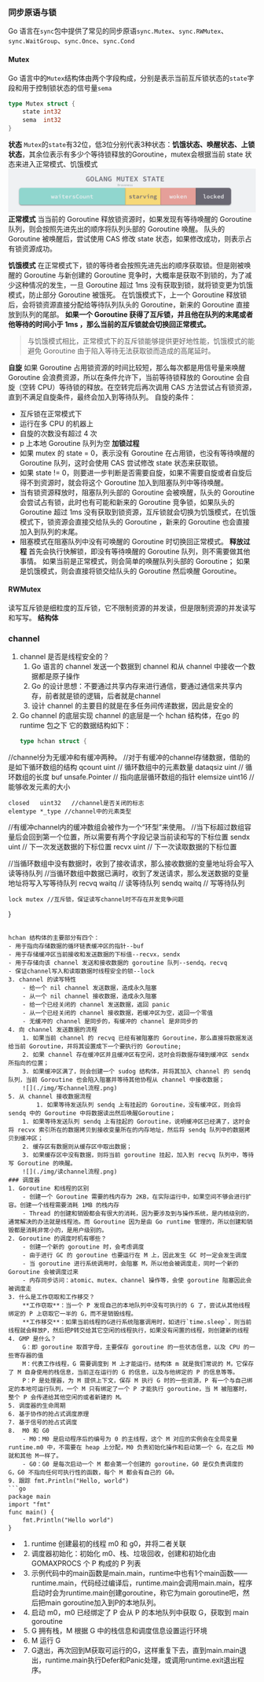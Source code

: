 ### 同步原语与锁
Go 语言在`sync`包中提供了常见的同步原语`sync.Mutex`、`sync.RWMutex`、`sync.WaitGroup`、`sync.Once`、`sync.Cond`
#### Mutex
Go 语言中的`Mutex`结构体由两个字段构成，分别是表示当前互斥锁状态的`state`字段和用于控制锁状态的信号量`sema`
```go
type Mutex struct {
	state int32
	sema  int32
}
```
**状态**
`Mutex`的`state`有32位，低3位分别代表3种状态：**饥饿状态、唤醒状态、上锁状态**，其余位表示有多少个等待锁释放的Goroutine，mutex会根据当前 state 状态来进入正常模式、饥饿模式
![](./img/state.png)
**正常模式**
当当前的 Goroutine 释放锁资源时，如果发现有等待唤醒的 Goroutine 队列，则会按照先进先出的顺序将队列头部的 Goroutine 唤醒。
队头的 Goroutine 被唤醒后，尝试使用 CAS 修改 state 状态，如果修改成功，则表示占有锁资源成功。

**饥饿模式**
在正常模式下，锁的等待者会按照先进先出的顺序获取锁。但是刚被唤醒的 Goroutine 与新创建的 Goroutine 竞争时，大概率是获取不到锁的，为了减少这种情况的发生，一旦 Goroutine 超过 1ms 没有获取到锁，就将锁变更为饥饿模式，防止部分 Goroutine 被饿死。
在饥饿模式下，上一个 Goroutine 释放锁后，会将锁资源直接分配给等待队列队头的 Goroutine，新来的 Goroutine 直接放到队列的尾部。
**如果一个 Goroutine 获得了互斥锁，并且他在队列的末尾或者他等待的时间小于 1ms ，那么当前的互斥锁就会切换回正常模式。**
 > 与饥饿模式相比，正常模式下的互斥锁能够提供更好地性能，饥饿模式的能避免 Goroutine 由于陷入等待无法获取锁而造成的高尾延时。

**自旋**
如果 Goroutine 占用锁资源的时间比较短，那么每次都是用信号量来唤醒 Goroutine 会浪费资源，所以在条件允许下，当前等待锁释放的 Goroutine 会自旋（空转 CPU）等待锁的释放。在空转完后再次调用 CAS 方法尝试占有锁资源，直到不满足自旋条件，最终会加入到等待队列。
自旋的条件：
- 互斥锁在正常模式下
- 运行在多 CPU 的机器上
- 自旋的次数没有超过 4 次
- p 上本地 Goroutine 队列为空 
**加锁过程**
- 如果 mutex 的 state = 0，表示没有 Goroutine 在占用锁，也没有等待唤醒的 Goroutine 队列，这时会使用 CAS 尝试修改 state 状态来获取锁。
- 如果 state != 0，则要进一步判断是否需要自旋，如果不需要自旋或者自旋后得不到资源时，就会将这个 Goroutine 加入到阻塞队列中等待唤醒。
- 当有锁资源释放时，阻塞队列头部的 Goroutine 会被唤醒，队头的 Goroutine 会尝试占有锁，此时也有可能和新来的 Goroutine 竞争锁，如果队头的 Goroutine 超过 1ms 没有获取到锁资源，互斥锁就会切换为饥饿模式，在饥饿模式下，锁资源会直接交给队头的 Goroutine ，新来的 Goroutine 也会直接加入到队列的末尾。
- 阻塞模式在阻塞队列中没有可唤醒的 Goroutine 时切换回正常模式。
**释放过程**
首先会执行快解锁，即没有等待唤醒的 Goroutine 队列，则不需要做其他事情。
如果当前是正常模式，则会简单的唤醒队列头部的 Goroutine；
如果是饥饿模式，则会直接将锁交给队头的 Goroutine 然后唤醒 Goroutine。

#### RWMutex
读写互斥锁是细粒度的互斥锁，它不限制资源的并发读，但是限制资源的并发读写和写写。
**结构体**

### channel
1. channel 是否是线程安全的？
	1. Go 语言的 channel 发送一个数据到 channel 和从 channel 中接收一个数据都是原子操作
	2. Go 的设计思想：不要通过共享内存来进行通信，要通过通信来共享内存，前者就是锁的逻辑，后者就是channel
	3. 设计 channel 的主要目的就是在多任务间传递数据，因此是安全的
2. Go channel 的底层实现
	channel 的底层是一个 hchan 结构体，在go 的 runtime 包之下
	它的数据结构如下：
	```go
	type hchan struct {
  //channel分为无缓冲和有缓冲两种。
  //对于有缓冲的channel存储数据，借助的是如下循环数组的结构
	qcount   uint           // 循环数组中的元素数量
	dataqsiz uint           // 循环数组的长度
	buf      unsafe.Pointer // 指向底层循环数组的指针
	elemsize uint16 //能够收发元素的大小
  

	closed   uint32   //channel是否关闭的标志
	elemtype *_type //channel中的元素类型
  
  //有缓冲channel内的缓冲数组会被作为一个“环型”来使用。
  //当下标超过数组容量后会回到第一个位置，所以需要有两个字段记录当前读和写的下标位置
	sendx    uint   // 下一次发送数据的下标位置
	recvx    uint   // 下一次读取数据的下标位置
  
  //当循环数组中没有数据时，收到了接收请求，那么接收数据的变量地址将会写入读等待队列
  //当循环数组中数据已满时，收到了发送请求，那么发送数据的变量地址将写入写等待队列
	recvq    waitq  // 读等待队列
	sendq    waitq  // 写等待队列


	lock mutex //互斥锁，保证读写channel时不存在并发竞争问题
}
```

hchan 结构体的主要部分有四个：
- 用于指向存储数据的循环链表缓冲区的指针--buf
- 用于存储缓冲区当前接收和发送数据的下标值--recvx，sendx
- 用于存储向该 channel 发送和接收数据的 goroutine 队列--sendq，recvq
- 保证channel写入和读取数据时线程安全的锁--lock
3. channel 的读写特性
	- 给一个 nil channel 发送数据，造成永久阻塞
	- 从一个 nil channel 接收数据，造成永久阻塞
	- 给一个已经关闭的 channel 发送数据，返回 panic
	- 从一个已经关闭的 channel 接收数据，若缓冲区为空，返回一个零值
	- 无缓冲的 channel 是同步的，有缓冲的 channel 是非同步的
4. 向 channel 发送数据的流程
	1. 如果当前 channel 的 recvq 已经有被阻塞的 Goroutine，那么直接将数据发送给当前 Goroutine，并将其设置成下一个要执行的 Goroutine;
	2. 如果 channel 存在缓冲区并且缓冲区有空闲，这时会将数据存储到缓冲区 sendx 所指向的位置；
	3. 如果缓冲区满了，则会创建一个 sudog 结构体，并将其加入 channel 的 sendq 队列，当前 Goroutine 也会陷入阻塞并等待其他协程从 channel 中接收数据；
	![](./img/写channel流程.png)
5. 从 channel 接收数据流程
		1. 如果等待发送队列 sendq 上有挂起的 Goroutine，没有缓冲区，则会将 sendq 中的 Goroutine 中将数据读出然后唤醒Goroutine；
	1. 如果等待发送队列 sendq 上有挂起的 Goroutine，说明缓冲区已经满了，这时会将 recvx 索引所在的数据拷贝到接收变量所在的内存地址，然后将 sendq 队列中的数据拷贝到缓冲区；
	2. 缓存区有数据则从缓存区中取出数据；
	3. 如果缓存区中没有数据，则将当前 goroutine 挂起，加入到 recvq 队列中，等待写 Goroutine 的唤醒。
	![](./img/读channel流程.png)
### 调度器
1. Goroutine 和线程的区别
	- 创建一个 Goroutine 需要的栈内存为 2KB，在实际运行中，如果空间不够会进行扩容。创建一个线程需要消耗 1MB 的栈内存
	- Thread 的创建和销毁都会有很大的消耗，因为要涉及到与操作系统，是内核级别的，通常解决的办法就是线程池。而 Goroutine 因为是由 Go runtime 管理的，所以创建和销毁都是消耗非常小的，是用户级别的。
2. Goroutine 的调度时机有哪些？
	- 创建一个新的 goroutine 时，会考虑调度
	- 由于进行 GC 的 goroutine 也要运行在 M 上，因此发生 GC 时一定会发生调度
	- 当 goroutine 进行系统调用时，会阻塞 M，所以他会被调度走，同时一个新的 Goroutine 会被调度过来
	- 内存同步访问：atomic、mutex、channel 操作等，会使 goroutine 阻塞因此会被调度走
3. 什么是工作窃取和工作移交？
	**工作窃取**：当一个 P 发现自己的本地队列中没有可执行的 G 了，尝试从其他线程绑定的 P 上窃取它一半的 G，而不是销毁线程。
	**工作移交**：如果当前线程的G进行系统阻塞调用时，如进行`time.sleep`，则当前线程就会释放P，然后把P转交给其它空闲的线程执行，如果没有闲置的线程，则创建新的线程
4. GMP 是什么？
	G：即 goroutine 取首字母，主要保存 goroutine 的一些状态信息，以及 CPU 的一些寄存器的值
	M：代表工作线程，G 需要调度到 M 上才能运行。结构体 m 就是我们常说的 M，它保存了 M 自身使用的栈信息，当前正在运行的 G 的信息，以及与他绑定的 P 的信息等等。
	P：P 是处理器，为 M 提供上下文，保存 M 执行 G 时的一些资源，P 有一个与自己绑定的本地可运行队列，一个 M 只有绑定了一个 P 才能执行 goroutine，当 M 被阻塞时，整个 P 会传递给其他空闲的或者新建的 M。
5. 调度器的生命周期
6. 基于协作的抢占式调度原理
7. 基于信号的抢占式调度
8.  M0 和 G0
	- M0：M0 是启动程序后的编号为 0 的主线程，这个 M 对应的实例会在全局变量 runtime.m0 中，不需要在 heap 上分配，M0 负责初始化操作和启动第一个 G，在之后 M0 就和其他 M一样了。
	- G0：G0 是每次启动一个 M 都会第一个创建的 goroutine，G0 是仅负责调度的 G，G0 不指向任何可执行性的函数，每个 M 都会有自己的 G0。
9. 跟踪 fmt.Println("Hello, world")
```go
package main 
import "fmt" 
func main() {
    fmt.Println("Hello world") 
}
```
	
- 1. runtime 创建最初的线程 m0 和 g0，并将二者关联
- 2. 调度器初始化：初始化 m0、栈、垃圾回收，创建和初始化由 GOMAXPROCS 个 P 构成的 P 列表
- 3. 示例代码中的main函数是main.main，runtime中也有1个main函数——runtime.main，代码经过编译后，runtime.main会调用main.main，程序启动时会为runtime.main创建goroutine，称它为main goroutine吧，然后把main goroutine加入到P的本地队列。
- 4. 启动 m0，m0 已经绑定了 P 会从 P 的本地队列中获取 G，获取到 main goroutine
- 5. G 拥有栈，M 根据 G 中的栈信息和调度信息设置运行环境
- 6. M 运行 G
- 7. G退出，再次回到M获取可运行的G，这样重复下去，直到main.main退出，runtime.main执行Defer和Panic处理，或调用runtime.exit退出程序。